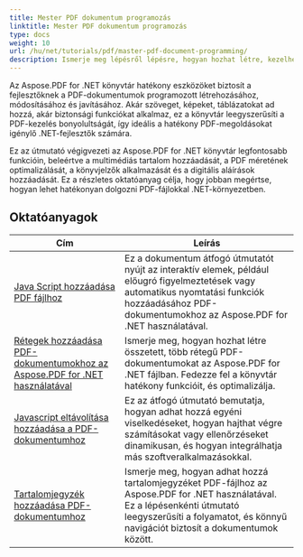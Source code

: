 ```yaml
---
title: Mester PDF dokumentum programozás
linktitle: Mester PDF dokumentum programozás
type: docs
weight: 10
url: /hu/net/tutorials/pdf/master-pdf-document-programming/
description: Ismerje meg lépésről lépésre, hogyan hozhat létre, kezelhet és kezelhet könnyedén PDF-fájlokat. Ideális minden készségszintű fejlesztők számára, akik szeretnék fejleszteni PDF-kezelési képességeiket a .NET-alkalmazásokon belül.
---
```


Az Aspose.PDF for .NET könyvtár hatékony eszközöket biztosít a fejlesztőknek a PDF-dokumentumok programozott létrehozásához, módosításához és javításához. Akár szöveget, képeket, táblázatokat ad hozzá, akár biztonsági funkciókat alkalmaz, ez a könyvtár leegyszerűsíti a PDF-kezelés bonyolultságát, így ideális a hatékony PDF-megoldásokat igénylő .NET-fejlesztők számára.

Ez az útmutató végigvezeti az Aspose.PDF for .NET könyvtár legfontosabb funkcióin, beleértve a multimédiás tartalom hozzáadását, a PDF méretének optimalizálását, a könyvjelzők alkalmazását és a digitális aláírások hozzáadását. Ez a részletes oktatóanyag célja, hogy jobban megértse, hogyan lehet hatékonyan dolgozni PDF-fájlokkal .NET-környezetben.

## Oktatóanyagok
| Cím | Leírás |
| --- | --- | 
| [Java Script hozzáadása PDF fájlhoz](./adding-java-script-to-pdf/) | Ez a dokumentum átfogó útmutatót nyújt az interaktív elemek, például előugró figyelmeztetések vagy automatikus nyomtatási funkciók hozzáadásához PDF-dokumentumokhoz az Aspose.PDF for .NET használatával. |  
| [Rétegek hozzáadása PDF-dokumentumokhoz az Aspose.PDF for .NET használatával](./adding-layers-to-pdf/) | Ismerje meg, hogyan hozhat létre összetett, több rétegű PDF-dokumentumokat az Aspose.PDF for .NET fájlban. Fedezze fel a könyvtár hatékony funkcióit, és optimalizálja. |  
| [Javascript eltávolítása hozzáadása a PDF-dokumentumhoz](./adding-remove-java-script-to-doc/) | Ez az átfogó útmutató bemutatja, hogyan adhat hozzá egyéni viselkedéseket, hogyan hajthat végre számításokat vagy ellenőrzéseket dinamikusan, és hogyan integrálhatja más szoftveralkalmazásokkal. |  
| [Tartalomjegyzék hozzáadása PDF-dokumentumhoz](./adding-toc-to-pdf/) | Ismerje meg, hogyan adhat hozzá tartalomjegyzéket PDF-fájlhoz az Aspose.PDF for .NET használatával. Ez a lépésenkénti útmutató leegyszerűsíti a folyamatot, és könnyű navigációt biztosít a dokumentumok között. |  